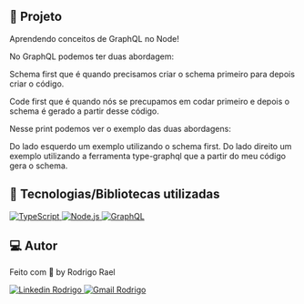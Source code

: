 ## :page_with_curl: Projeto

Aprendendo conceitos de GraphQL no Node!

No GraphQL podemos ter duas abordagem:

Schema first que é quando precisamos criar o schema primeiro para depois criar o código.

Code first que é quando nós se precupamos em codar primeiro e depois o schema é gerado a partir desse código.

<LINKEDIN>
Nesse print podemos ver o exemplo das duas abordagens:

Do lado esquerdo um exemplo utilizando o schema first.
Do lado direito um exemplo utilizando a ferramenta type-graphql que a partir do meu código gera o schema.
</LINKEDIN>

## 🚀 Tecnologias/Bibliotecas utilizadas

<a href="https://www.typescriptlang.org/" target="_blank"> <img src="https://img.shields.io/badge/-TypeScript-3178C6?style=flat-square&logo=TypeScript&logoColor=white" alt="TypeScript"> </a>
<a href="https://nodejs.org/en/" target="_blank"> <img src="https://img.shields.io/badge/-Node.js-32CD32?style=flat-square&logo=Node.js&logoColor=white" alt="Node.js"> </a>
<a href="https://graphql.org/" target="_blank"> <img src="https://img.shields.io/badge/-GraphQL-E10098?style=flat-square&logo=graphql&logoColor=white" alt="GraphQL"> </a>

## 💻 Autor

Feito com 💜 by Rodrigo Rael

<a href="https://www.linkedin.com/in/rodrigo-rael-a7a4b51a9/" target="_blank"> <img src="https://img.shields.io/badge/-RodrigoRael-blue?style=flat-square&logo=Linkedin&logoColor=white&link=https" alt="Linkedin Rodrigo"> </a>
<a href="https://img.shields.io/badge/-rodrigorael53@gmail.com-c14438?style=flat-square&logo=Gmail&logoColor=white&link=mailto:rodrigorael53@gmail.com" target="_blank"> <img src="https://img.shields.io/badge/-rodrigorael53@gmail.com-c14438?style=flat-square&logo=Gmail&logoColor=white&link=mailto:rodrigorael53@gmail.com" alt="Gmail Rodrigo"> </a>